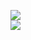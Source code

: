 [![](https://img.shields.io/badge/Made%20With-Github%20Spray-lightgrey.svg?style=for-the-badge&logo=github)](https://github.com/Annihil/github-spray#16490)  
[![](https://i.imgur.com/2DrTn0Z.gif)](https://github.com/Annihil/github-spray)